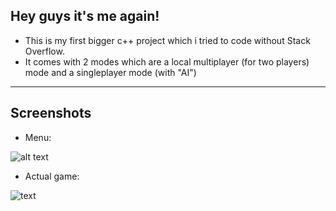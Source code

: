 ## Hey guys it's me again!

- This is my first bigger c++ project which i tried to code without Stack Overflow.
- It comes with 2 modes which are a local multiplayer (for two players) mode and a singleplayer mode (with "AI")
---

## Screenshots
- Menu:

![alt text](https://media.discordapp.net/attachments/764445839955329034/816997197735526410/unknown.png)
- Actual game:

![text](https://media.discordapp.net/attachments/764445839955329034/816996934337298433/unknown.png)
